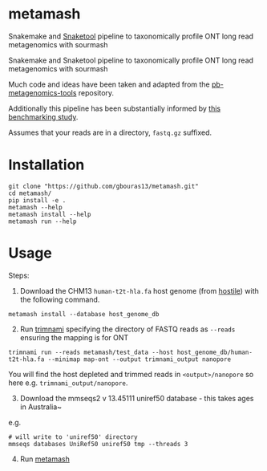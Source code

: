 # metamash
Snakemake and [Snaketool](https://github.com/beardymcjohnface/Snaketool) pipeline to taxonomically profile ONT long read metagenomics with sourmash


Snakemake and Snaketool pipeline to taxonomically profile ONT long read metagenomics with sourmash

Much code and ideas have been taken and adapted from the [pb-metagenomics-tools](https://github.com/PacificBiosciences/pb-metagenomics-tools) repository. 

Additionally this pipeline has been substantially informed by [this benchmarking study](https://doi.org/10.1186/s12859-022-05103-0).

Assumes that your reads are in a directory, `fastq.gz` suffixed.


Installation
=========

```
git clone "https://github.com/gbouras13/metamash.git"
cd metamash/
pip install -e .
metamash --help
metamash install --help
metamash run --help
```


Usage
=========

Steps:

1. Download the CHM13 `human-t2t-hla.fa` host genome (from [hostile](https://github.com/bede/hostile)) with the following command.

```
metamash install --database host_genome_db
```

2. Run [trimnami](https://github.com/beardymcjohnface/Trimnami) specifying the directory of FASTQ reads as `--reads` ensuring the mapping is for ONT

```
trimnami run --reads metamash/test_data --host host_genome_db/human-t2t-hla.fa --minimap map-ont --output trimnami_output nanopore
```

You will find the host depleted and trimmed reads in `<output>/nanopore` so here e.g. `trimnami_output/nanopore`.


3. Download the mmseqs2 v 13.45111 uniref50 database - this takes ages in Australia~

e.g.

```
# will write to 'uniref50' directory
mmseqs databases UniRef50 uniref50 tmp --threads 3  
```


4. Run [metamash]()